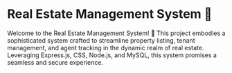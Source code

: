 # Real Estate Management System 🏡
Welcome to the Real Estate Management System! 🚀 This project embodies a sophisticated system crafted to streamline property listing, tenant management, and agent tracking in the dynamic realm of real estate. Leveraging Express.js, CSS, Node.js, and MySQL, this system promises a seamless and secure experience.
